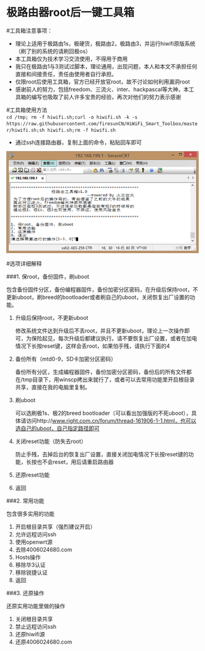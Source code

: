# 极路由器root后一键工具箱

#工具箱注意事项：
* 理论上适用于极路由1s，极硬货，极路由2，极路由3，并运行hiwifi原版系统（刷了别的系统的请刷回极os）
* 本工具箱仅为技术学习交流使用，不得用于商用
* 我只在极路由1与3测试过脚本，理论通用，出现问题，本人和本文不承担任何直接和间接责任，责任由使用者自行承担。
* 仅限root后使用工具箱，官方已经开放官root，故不讨论如何利用漏洞root
* 感谢前人的努力，包括freedom、三流火、inter、hackpascal等大神，本工具箱的编写也吸取了前人许多宝贵的经验，再次对他们的努力表示感谢

#工具箱使用方法  
`cd /tmp; rm -f hiwifi.sh;curl -o hiwifi.sh -k -s https://raw.githubusercontent.com/firesunCN/HiWiFi_Smart_Toolbox/master/hiwifi.sh;sh hiwifi.sh;rm -f hiwifi.sh`
* 通过ssh连接路由器，复制上面的命令，粘贴回车即可

![](./guide/toolbox.png)

#选项详细解释

###1. 保root，备份固件，刷uboot

包含备份固件分区，备份编程器固件，备份加密分区密码，在升级后保持root，不更新uboot，刷breed的bootloader或者刷自己的uboot，关闭恢复出厂设置的功能。

1. 升级后保持root，不更新uboot
	
	修改系统文件达到升级后不丢root，并且不更新uboot，理论上一次操作即可，为保险起见，每次升级后都建议执行。请不要恢复出厂设置，或者在加电情况下长按reset键，这样会丢root，如果怕手残，请执行下面的4
2. 备份所有（mtd0-9，SD卡加密分区密码）

	备份所有分区，生成编程器固件，备份加密分区密码，备份后的所有文件都在/tmp目录下，用winscp拷出来就行了，或者可以去常用功能里开启根目录共享，直接在我的电脑里复制。
3. 刷uboot
	
	可以选刷极1s、极2的breed bootloader（可以看出加强版的不死uboot），具体请访问http://www.right.com.cn/forum/thread-161906-1-1.html，也可以选自己的uboot，自己指定路径即可
4. 关闭reset功能（防失去root）
		
	防止手残，去掉后台的恢复出厂设置，直接关闭加电情况下长按reset键的功能，长按也不会reset，用后请重启路由器
5. 还原reset功能
0. 返回

###2. 常用功能
	
包含很多实用的功能

1. 开启根目录共享（强烈建议开启）
2. 允许远程访问ssh
3. 使用openwrt源
4. 去除4006024680.com
5. Hosts操作
6. 移除华3认证
7. 移除锐捷认证
0. 返回

###3. 还原操作

还原实用功能里做的操作

1. 关闭根目录共享
2. 禁止远程访问ssh
3. 还原hiwifi源
4. 还原4006024680.com
